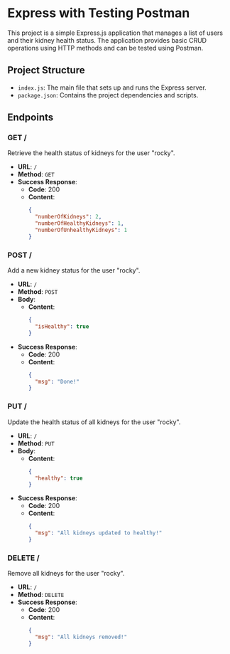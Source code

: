 # Express with Testing Postman

This project is a simple Express.js application that manages a list of users and their kidney health status. The application provides basic CRUD operations using HTTP methods and can be tested using Postman.

## Project Structure

- `index.js`: The main file that sets up and runs the Express server.
- `package.json`: Contains the project dependencies and scripts.

## Endpoints

### GET /

Retrieve the health status of kidneys for the user "rocky".

- **URL**: `/`
- **Method**: `GET`
- **Success Response**:
  - **Code**: 200
  - **Content**:
    ```json
    {
      "numberOfKidneys": 2,
      "numberOfHealthyKidneys": 1,
      "numberOfUnhealthyKidneys": 1
    }
    ```

### POST /

Add a new kidney status for the user "rocky".

- **URL**: `/`
- **Method**: `POST`
- **Body**:
  - **Content**:
    ```json
    {
      "isHealthy": true
    }
    ```
- **Success Response**:
  - **Code**: 200
  - **Content**:
    ```json
    {
      "msg": "Done!"
    }
    ```

### PUT /

Update the health status of all kidneys for the user "rocky".

- **URL**: `/`
- **Method**: `PUT`
- **Body**:
  - **Content**:
    ```json
    {
      "healthy": true
    }
    ```
- **Success Response**:
  - **Code**: 200
  - **Content**:
    ```json
    {
      "msg": "All kidneys updated to healthy!"
    }
    ```

### DELETE /

Remove all kidneys for the user "rocky".

- **URL**: `/`
- **Method**: `DELETE`
- **Success Response**:
  - **Code**: 200
  - **Content**:
    ```json
    {
      "msg": "All kidneys removed!"
    }
    ```

